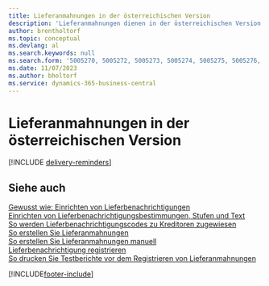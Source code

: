 ```yaml
---
title: Lieferanmahnungen in der österreichischen Version
description: 'Lieferanmahnungen dienen in der österreichischen Version dazu, überfällige Kreditorlieferungen zu verfolgen und Kreditoren an überfällige Lieferungen zu erinnern.'
author: brentholtorf
ms.topic: conceptual
ms.devlang: al
ms.search.keywords: null
ms.search.form: '5005270, 5005272, 5005273, 5005274, 5005275, 5005276, 5005280'
ms.date: 11/07/2023
ms.author: bholtorf
ms.service: dynamics-365-business-central
---
```

# Lieferanmahnungen in der österreichischen Version

[!INCLUDE [delivery-reminders](../includes/ATCHDE/delivery-reminders.md)]

## Siehe auch 

 [Gewusst wie: Einrichten von Lieferbenachrichtigungen](how-to-set-up-delivery-reminders.md)   
 [Einrichten von Lieferbenachrichtigungsbestimmungen, Stufen und Text](how-to-set-up-delivery-reminder-terms-levels-and-text.md)   
 [So werden Lieferbenachrichtigungscodes zu Kreditoren zugewiesen](how-to-assign-delivery-reminder-codes-to-vendors.md)   
 [So erstellen Sie Lieferanmahnungen](how-to-generate-delivery-reminders.md)   
 [So erstellen Sie Lieferanmahnungen manuell](how-to-create-delivery-reminders-manually.md)   
 [Lieferbenachrichtigung registrieren](how-to-issue-delivery-reminders.md)   
 [So drucken Sie Testberichte vor dem Registrieren von Lieferanmahnungen](how-to-print-test-reports-for-delivery-reminders.md)


[!INCLUDE[footer-include](../../includes/footer-banner.md)]
